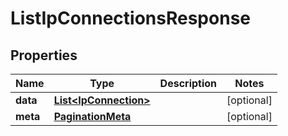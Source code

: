 # ListIpConnectionsResponse

## Properties
Name | Type | Description | Notes
------------ | ------------- | ------------- | -------------
**data** | [**List&lt;IpConnection&gt;**](IpConnection.md) |  |  [optional]
**meta** | [**PaginationMeta**](PaginationMeta.md) |  |  [optional]

